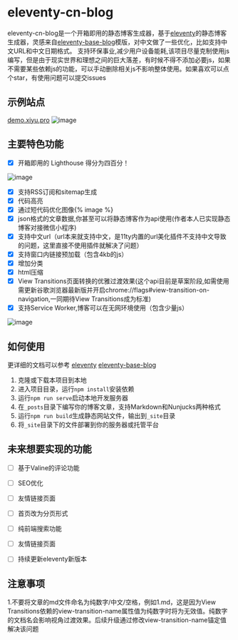 # eleventy-cn-blog

eleventy-cn-blog是一个开箱即用的静态博客生成器，基于[eleventy](https://www.11ty.dev/)的静态博客生成器，灵感来自[eleventy-base-blog](https://github.com/11ty/eleventy-base-blog)模版，对中文做了一些优化，比如支持中文URL和中文日期格式。
支持环保事业,减少用户设备能耗,该项目尽量克制使用js编写，但是由于现实世界和理想之间的巨大落差，有时候不得不添加必要js，如果不需要某些依赖js的功能，可以手动删除相关js不影响整体使用。如果喜欢可以点个star，有使用问题可以提交issues
## 示例站点
[demo.xiyu.pro](https://demo.xiyu.pro/)
![image](https://github.com/xiyuvi/eleventy-cn-blog/assets/38217058/6f5bf2aa-f644-4415-a3ea-aacd47f293c6)


## 主要特色功能

- [x] 开箱即用的 Lighthouse 得分为四百分！
      
![image](https://github.com/xiyuvi/eleventy-cn-blog/assets/38217058/b2e6cd4c-1d64-4de9-ba97-6facd2da04cb)

- [x] 支持RSS订阅和sitemap生成
- [x] 代码高亮
- [x] 通过短代码优化图像{% image %}
- [x] json格式的文章数据,你甚至可以将静态博客作为api使用(作者本人已实现静态博客对接微信小程序)
- [x] 支持中文url（url本来就支持中文，是11ty内置的url美化插件不支持中文导致的问题，这里直接不使用插件就解决了问题）
- [x] 支持窗口内链接预加载（包含4kb的js）
- [x] 增加分类
- [x] html压缩
- [x] View Transitions页面转换的优雅过渡效果(这个api目前是草案阶段,如需使用需更新谷歌浏览器最新版并开启chrome://flags#view-transition-on-navigation,一同期待View Transitions成为标准)
- [x] 支持Service Worker,博客可以在无网环境使用（包含少量js）
      
![image](https://github.com/xiyuvi/eleventy-cn-blog/assets/38217058/76c75ad5-4ed4-4d7e-a74c-77193da73aee)


  
## 如何使用
更详细的文档可以参考 [eleventy](https://www.11ty.dev/) [eleventy-base-blog](https://github.com/11ty/eleventy-base-blog)

1. 克隆或下载本项目到本地
2. 进入项目目录，运行`npm install`安装依赖
3. 运行`npm run serve`启动本地开发服务器
4. 在`_posts`目录下编写你的博客文章，支持Markdown和Nunjucks两种格式
5. 运行`npm run build`生成静态网站文件，输出到`_site`目录
6. 将`_site`目录下的文件部署到你的服务器或托管平台
   
   
## 未来想要实现的功能

- [ ]  基于Valine的评论功能
- [ ]  SEO优化
- [ ]  友情链接页面
- [ ]  首页改为分页形式
- [ ]  纯前端搜索功能
- [ ]  友情链接页面
- [ ]  持续更新eleventy新版本


## 注意事项
1.不要将文章的md文件命名为纯数字/中文/空格，例如1.md，这是因为View Transitions依赖的view-transition-name属性值为纯数字时将为无效值。纯数字的文档名会影响视角过渡效果。后续升级通过修改view-transition-name锚定值解决该问题



